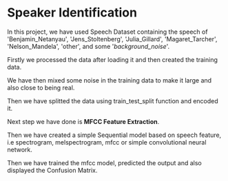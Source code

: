 # Speaker Identification

In this project, we have used Speech Dataset containing the speech of 'Benjamin_Netanyau', 'Jens_Stoltenberg', 'Julia_Gillard', 'Magaret_Tarcher', 'Nelson_Mandela', 'other', and some '_background_noise_'.

Firstly we processed the data after loading it and then created the training data.

We have then mixed some noise in the training data to make it large and also close to being real.

Then we have splitted the data using train_test_split function and encoded it.

Next step we have done is **MFCC Feature Extraction**.

Then we have created a simple Sequential model based on speech feature, i.e spectrogram, melspectrogram, mfcc or simple convolutional neural network.

Then we have trained the mfcc model, predicted the output and also displayed the Confusion Matrix.
